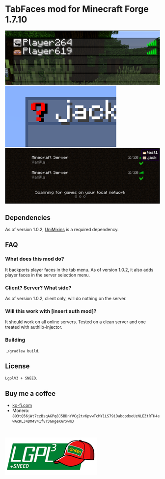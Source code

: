 # TabFaces mod for Minecraft Forge 1.7.10

![screeenshot1](images/screenshot1.png) ![screeenshot2](images/screenshot2.png)
![screeenshot2](images/screenshot3.png)

## Dependencies

As of version 1.0.2, [UniMixins](https://github.com/LegacyModdingMC/UniMixins) is a required dependency.

## FAQ
### What does this mod do?

It backports player faces in the tab menu. As of version 1.0.2, it also adds player faces in the server selection menu.

### Client? Server? What side?

As of version 1.0.2, client only, will do nothing on the server.

### Will this work with [insert auth mod]?

It should work on all online servers. Tested on a clean server and one treated with authlib-injector.

### Building

`./gradlew build`.

## License

`LgplV3 + SNEED`.

## Buy me a coffee

* [ko-fi.com](ko-fi.com/jackisasubtlejoke)
* Monero: `893tQ56jWt7czBsqAGPq8J5BDnYVCg2tvKpvwTcMY1LS79iDabopdxoUzNLEZtRTH4ewAcKLJ4DM4V41fvrJGHgeKArxwmJ`

<br>

![license](images/lgplsneed_small.png)
